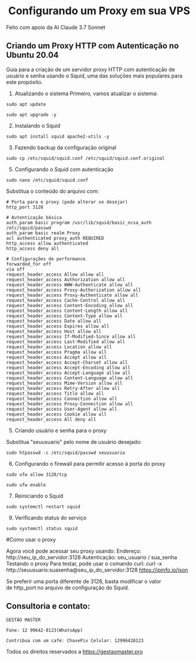 <h1 align="center">Configurando um Proxy em sua VPS </h1>
Feito com apoio da AI Claude 3.7 Sonnet


## Criando um Proxy HTTP com Autenticação no Ubuntu 20.04

Guia para a criação de um servidor proxy HTTP com autenticação de usuário e senha usando o Squid, uma das soluções mais populares para este propósito.
1. Atualizando o sistema
Primeiro, vamos atualizar o sistema:
```
sudo apt update
```


```
sudo apt upgrade -y
```


2. Instalando o Squid

```
sudo apt install squid apache2-utils -y
```


3. Fazendo backup da configuração original
```
sudo cp /etc/squid/squid.conf /etc/squid/squid.conf.original
```


5. Configurando o Squid com autenticação
```
sudo nano /etc/squid/squid.conf
```


Substitua o conteúdo do arquivo com:
```
# Porta para o proxy (pode alterar se desejar)
http_port 3128

# Autenticação básica
auth_param basic program /usr/lib/squid/basic_ncsa_auth /etc/squid/passwd
auth_param basic realm Proxy
acl authenticated proxy_auth REQUIRED
http_access allow authenticated
http_access deny all

# Configurações de performance
forwarded_for off
via off
request_header_access Allow allow all
request_header_access Authorization allow all
request_header_access WWW-Authenticate allow all
request_header_access Proxy-Authorization allow all
request_header_access Proxy-Authenticate allow all
request_header_access Cache-Control allow all
request_header_access Content-Encoding allow all
request_header_access Content-Length allow all
request_header_access Content-Type allow all
request_header_access Date allow all
request_header_access Expires allow all
request_header_access Host allow all
request_header_access If-Modified-Since allow all
request_header_access Last-Modified allow all
request_header_access Location allow all
request_header_access Pragma allow all
request_header_access Accept allow all
request_header_access Accept-Charset allow all
request_header_access Accept-Encoding allow all
request_header_access Accept-Language allow all
request_header_access Content-Language allow all
request_header_access Mime-Version allow all
request_header_access Retry-After allow all
request_header_access Title allow all
request_header_access Connection allow all
request_header_access Proxy-Connection allow all
request_header_access User-Agent allow all
request_header_access Cookie allow all
request_header_access All deny all
```

5. Criando usuário e senha para o proxy

Substitua "seuusuario" pelo nome de usuário desejado:

```
sudo htpasswd -c /etc/squid/passwd seuusuario
```


6. Configurando o firewall para permitir acesso à porta do proxy

```
sudo ufw allow 3128/tcp
```


```
sudo ufw enable
```


7. Reiniciando o Squid
```
sudo systemctl restart squid
```


9. Verificando status do serviço
```
sudo systemctl status squid
```


#Como usar o proxy

Agora você pode acessar seu proxy usando:
Endereço: http://seu_ip_do_servidor:3128
Autenticação: seu_usuario / sua_senha
Testando o proxy
Para testar, pode usar o comando curl:
curl -x http://seuusuario:suasenha@seu_ip_do_servidor:3128 https://ipinfo.io/json


Se preferir uma porta diferente de 3128, basta modificar o valor de http_port no arquivo de configuração do Squid.


## Consultoria e contato:

    GESTÃO MASTER

    Fone: 12 99642-8123(WhatsApp)

    Contribua com um café: ChavePix Celular: 12996428123


Todos os direitos reservados a https://gestaomaster.pro
